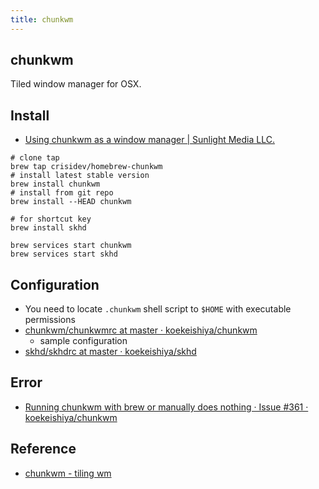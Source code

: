 ```yaml
---
title: chunkwm
---
```


## chunkwm
Tiled window manager for OSX.

## Install
- [Using chunkwm as a window manager \| Sunlight Media LLC\.](https://sunlightmedia.org/using-chunkwm-as-a-window-manager/)

```
# clone tap
brew tap crisidev/homebrew-chunkwm
# install latest stable version
brew install chunkwm
# install from git repo
brew install --HEAD chunkwm
```


```
# for shortcut key
brew install skhd
```

```
brew services start chunkwm
brew services start skhd
```

## Configuration
* You need to locate `.chunkwm` shell script to `$HOME` with executable permissions
* [chunkwm/chunkwmrc at master · koekeishiya/chunkwm](https://github.com/koekeishiya/chunkwm/blob/master/examples/chunkwmrc#L2)
    * sample configuration
* [skhd/skhdrc at master · koekeishiya/skhd](https://github.com/koekeishiya/skhd/blob/master/examples/skhdrc)


## Error
- [Running chunkwm with brew or manually does nothing · Issue \#361 · koekeishiya/chunkwm](https://github.com/koekeishiya/chunkwm/issues/361)

## Reference
* [ chunkwm \- tiling wm](https://koekeishiya.github.io/chunkwm/docs.html)
